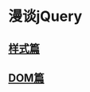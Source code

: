# 漫谈jQuery

## [样式篇](https://github.com/MicroKibaco/basic_jquery_study/blob/master/docs/STYLE.md)
## [DOM篇](https://github.com/MicroKibaco/basic_jquery_study/blob/master/docs/DOM.md)